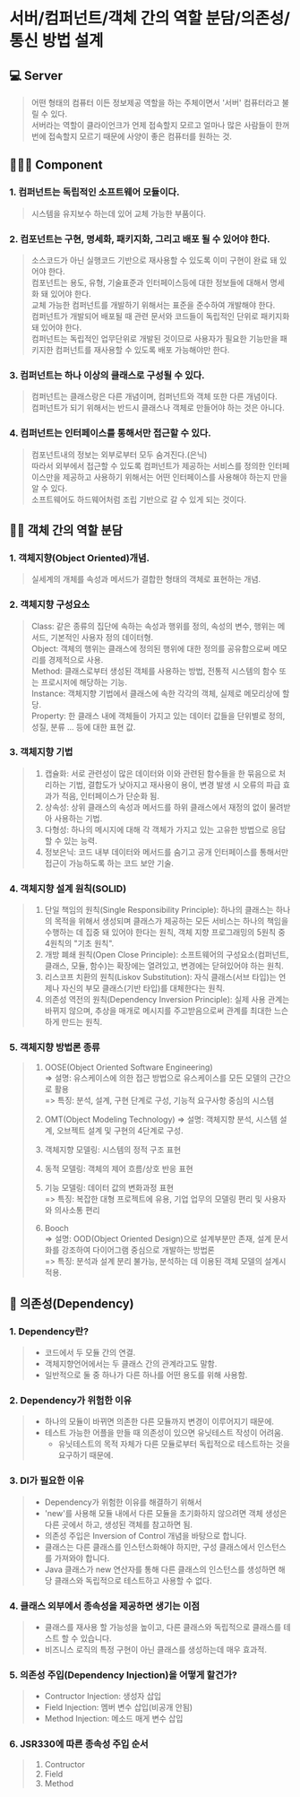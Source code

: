 # **서버/컴퍼넌트/객체 간의 역할 분담/의존성/통신 방법 설계**

## 💻 Server
> 어떤 형태의 컴퓨터 이든 정보제공 역할을 하는 주체이면서 '서버' 컴퓨터라고 불릴 수 있다.  
> 서버라는 역할이 클라이언크가 언제 접속할지 모르고 얼마나 많은 사람들이 한꺼번에 접속할지 모르기 때문에 사양이 좋은 컴퓨터를 원하는 것.

## 🙋🏻‍♂️ Component
### **1. 컴퍼넌트는 독립적인 소프트웨어 모듈이다.**  
> 시스템을 유지보수 하는데 있어 교체 가능한 부품이다.  
 
### **2. 컴포넌트는 구현, 명세화, 패키지화, 그리고 배포 될 수 있어야 한다.**
> 소스코드가 아닌 실행코드 기반으로 재사용할 수 있도록 이미 구현이 완료 돼 있어야 한다.  
> 컴포넌트는 용도, 유형, 기술표준과 인터페이스등에 대한 정보들에 대해서 명세화 돼 있어야 한다.  
> 교체 가능한 컴퍼넌트를 개발하기 위해서는 표준을 준수하여 개발해야 한다.  
> 컴퍼넌트가 개발되어 배포될 때 관련 문서와 코드들이 독립적인 단위로 패키지화 돼 있어야 한다.  
> 컴퍼넌트는 독립적인 업무단위로 개발된 것이므로 사용자가 필요한 기능만을 패키지한 컴퍼넌트를 재사용할 수 있도록 배포 가능해야만 한다.

### **3. 컴퍼넌트는 하나 이상의 클래스로 구성될 수 있다.**
> 컴퍼넌트는 클래스랑은 다른 개념이며, 컴퍼넌트와 객체 또한 다른 개념이다.  
> 컴퍼넌트가 되기 위해서는 반드시 클래스나 객체로 만들어야 하는 것은 아니다.  

### **4. 컴퍼넌트는 인터페이스를 통해서만 접근할 수 있다.**
> 컴포넌트내의 정보는 외부로부터 모두 숨겨진다.(은닉)  
> 따라서 외부에서 접근할 수 있도록 컴퍼넌트가 제공하는 서비스를 정의한 인터페이스만을 제공하고 사용하기 위해서는 어떤 인터페이스를 사용해야 하는지 만을 알 수 있다.  
> 소프트웨어도 하드웨어처럼 조립 기반으로 갈 수 있게 되는 것이다.

## **🤦🏻 객체 간의 역할 분담**
### **1. 객체지향(Object Oriented)개념.**
> 실세계의 개체를 속성과 메서드가 결합한 형태의 객체로 표현하는 개념.

### **2. 객체지향 구성요소**
> Class: 같은 종류의 집단에 속하는 속성과 행위를 정의, 속성의 변수, 행위는 메서드, 기본적인 사용자 정의 데이터형.  
> Object: 객체의 행위는 클래스에 정의된 행위에 대한 정의를 공유함으로써 메모리를 경제적으로 사용.  
> Method: 클래스로부터 생성된 객체를 사용하는 방법, 전통적 시스템의 함수 또는 프로시저에 해당하는 기능.  
> Instance: 객체지향 기법에서 클래스에 속한 각각의 객체, 실제로 메모리상에 할당.  
> Property: 한 클래스 내에 객체들이 가지고 있는 데이터 값들을 단위별로 정의, 성질, 분류 ... 등에 대한 표현 값.

### **3. 객체지향 기법**
> 1. 캡슐화: 서로 관련성이 많은 데이터와 이와 관련된 함수들을 한 묶음으로 처리하는 기법, 결합도가 낮아지고 재사용이 용이, 변경 발생 시 오류의 파급 효과가 적음, 인터페이스가 단순화 됨.
> 2. 상속성: 상위 클래스의 속성과 메서드를 하위 클래스에서 재정의 없이 물려받아 사용하는 기법.
> 3. 다형성: 하나의 메시지에 대해 각 객체가 가지고 있는 고유한 방법으로 응답할 수 있는 능력.
> 4. 정보은닉: 코드 내부 데이터와 메서드를 숨기고 공개 인터페이스를 통해서만 접근이 가능하도록 하는 코드 보안 기술.

### **4. 객체지향 설계 원칙(SOLID)**
> 1. 단일 책임의 원칙(Single Responsibility Principle): 하나의 클래스는 하나의 목적을 위해서 생성되며 클래스가 제공하는 모든 서비스는 하나의 책임을 수행하는 데 집중 돼 있어야 한다는 원칙, 객체 지향 프로그래밍의 5원칙 중 4원칙의 "기초 원칙".
> 2. 개방 폐쇄 원칙(Open Close Principle): 소프트웨어의 구성요소(컴퍼넌트, 클래스, 모듈, 함수)는 확장에는 열려있고, 변경에는 닫혀있어야 하는 원칙.
> 3. 리스코프 치환의 원칙(Liskov Substitution): 자식 클래스(서브 타입)는 언제나 자신의 부모 클래스(기반 타입)를 대체한다는 원칙.
> 4. 의존성 역전의 원칙(Dependency Inversion Principle): 실제 사용 관계는 바뀌지 않으며, 추상을 매개로 메시지를 주고받음으로써 관계를 최대한 느슨하게 만드는 원칙.

### **5. 객체지향 방법론 종류**
> 1. OOSE(Object Oriented Software Engineering)  
> => 설명: 유스케이스에 의한 접근 방법으로 유스케이스를 모든 모델의 근간으로 활용  
> => 특징: 분석, 설계, 구현 단계로 구성, 기능적 요구사항 중심의 시스템
>
> 2. OMT(Object Modeling Technology)
> => 설명: 객체지향 분석, 시스템 설계, 오브젝트 설계 및 구현의 4단계로 구성.
>
> 3. 객체지향 모델링: 시스템의 정적 구조 표현
>
> 4. 동적 모델링: 객체의 제어 흐름/상호 반응 표현
>
> 5. 기능 모델링: 데이터 값의 변화과정 표현  
> => 특징: 복잡한 대형 프로젝트에 유용, 기업 업무의 모델링 편리 및 사용자와 의사소통 편리
>
> 6. Booch  
> => 설명: OOD(Object Oriented Design)으로 설계부분만 존재, 설계 문서화를 강조하여 다이어그램 중심으로 개발하는 방법론  
> => 특징: 분석과 설계 분리 불가능, 분석하는 데 이용된 객체 모델의 설계시 적용.

## **💉 의존성(Dependency)**
### **1. Dependency란?**
> * 코드에서 두 모듈 간의 연결.
> * 객체지향언어에서는 두 클래스 간의 관계라고도 말함.
> * 일반적으로 둘 중 하나가 다른 하나를 어떤 용도를 위해 사용함.

### **2. Dependency가 위험한 이유**
> * 하나의 모듈이 바뀌면 의존한 다른 모듈까지 변경이 이루어지기 때문에.
> * 테스트 가능한 어플을 만들 때 의존성이 있으면 유닛테스트 작성이 어려움.
>   * 유닛테스트의 목적 자체가 다른 모듈로부터 독립적으로 테스트하는 것을 요구하기 때문에.

### **3. DI가 필요한 이유**
> * Dependency가 위험한 이유를 해결하기 위해서
> * 'new'를 사용해 모듈 내에서 다른 모듈을 초기화하지 않으려면 객체 생성은 다른 곳에서 하고, 생성된 객체를 참고하면 됨.
> * 의존성 주입은 Inversion of Control 개념을 바탕으로 합니다.
> * 클래스는 다른 클래스를 인스턴스화해야 하지만, 구성 클래스에서 인스턴스를 가져와야 합니다.
> * Java 클래스가 new 연산자를 통해 다른 클래스의 인스턴스를 생성하면 해당 클래스와 독립적으로 테스트하고 사용할 수 없다.

### **4. 클래스 외부에서 종속성을 제공하면 생기는 이점**
> * 클래스를 재사용 할 가능성을 높이고, 다른 클래스와 독립적으로 클래스를 테스트 할 수 있습니다.
> * 비즈니스 로직의 특정 구현이 아닌 클래스를 생성하는데 매우 효과적.

### **5. 의존성 주입(Dependency Injection)을 어떻게 할건가?**
> * Contructor Injection: 생성자 삽입
> * Field Injection: 멤버 변수 삽입(비공개 안됨)
> * Method Injection: 메소드 매게 변수 삽입

### **6. JSR330에 따른 종속성 주입 순서**
> 1. Contructor
> 2. Field
> 3. Method

